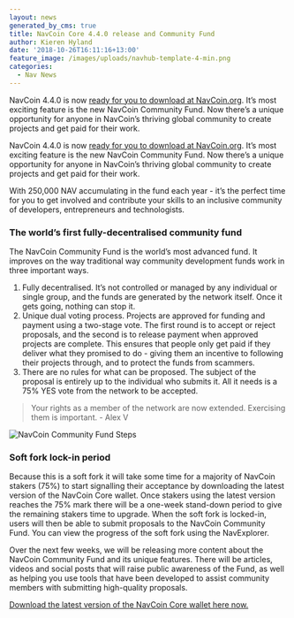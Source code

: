 ```yaml
---
layout: news
generated_by_cms: true
title: NavCoin Core 4.4.0 release and Community Fund
author: Kieren Hyland
date: '2018-10-26T16:11:16+13:00'
feature_image: /images/uploads/navhub-template-4-min.png
categories:
  - Nav News
---
```

NavCoin 4.4.0 is now [ready for you to download at NavCoin.org](https://navcoin.org/wallets/). It’s most exciting feature is the new NavCoin Community Fund. Now there’s a unique opportunity for anyone in NavCoin’s thriving global community to create projects and get paid for their work. 

NavCoin 4.4.0 is now [ready for you to download at NavCoin.org](https://navcoin.org/wallets/). It’s most exciting feature is the new NavCoin Community Fund. Now there’s a unique opportunity for anyone in NavCoin’s thriving global community to create projects and get paid for their work. 

With 250,000 NAV accumulating in the fund each year - it’s the perfect time for you to get involved and contribute your skills to an inclusive community of developers, entrepreneurs and technologists.

### The world’s first fully-decentralised community fund

The NavCoin Community Fund is the world’s most advanced fund. It improves on the way traditional way community development funds work in three important ways.

1. Fully decentralised. It’s not controlled or managed by any individual or single group, and the funds are generated by the network itself. Once it gets going, nothing can stop it.
2. Unique dual voting process. Projects are approved for funding and payment using a two-stage vote. The first round is to accept or reject proposals, and the second is to release payment when approved projects are complete. This ensures that people only get paid if they deliver what they promised to do - giving them an incentive to following their projects through, and to protect the funds from scammers.
3. There are no rules for what can be proposed. The subject of the proposal is entirely up to the individual who submits it. All it needs is a 75% YES vote from the network to be accepted.

> Your rights as a member of the network are now extended. Exercising them is important. - Alex V

![NavCoin Community Fund Steps](/images/uploads/cfund-3-step-1-.jpg)

### Soft fork lock-in period

Because this is a soft fork it will take some time for a majority of NavCoin stakers (75%) to start signalling their acceptance by downloading the latest version of the NavCoin Core wallet. Once stakers using the latest version reaches the 75% mark there will be a one-week stand-down period to give the remaining stakers time to upgrade. When the soft fork is locked-in, users will then be able to submit proposals to the NavCoin Community Fund. You can view the progress of the soft fork using the NavExplorer.

Over the next few weeks, we will be releasing more content about the NavCoin Community Fund and its unique features. There will be articles, videos and social posts that will raise public awareness of the Fund, as well as helping you use tools that have been developed to assist community members with submitting high-quality proposals.

[Download the latest version of the NavCoin Core wallet here now.](https://navcoin.org/wallets/)
